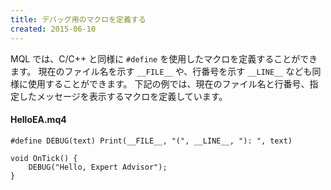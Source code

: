 ```yaml
---
title: デバッグ用のマクロを定義する
created: 2015-06-10
---
```


MQL では、C/C++ と同様に `#define` を使用したマクロを定義することができます。
現在のファイル名を示す `__FILE__` や、行番号を示す `__LINE__` なども同様に使用することができます。
下記の例では、現在のファイル名と行番号、指定したメッセージを表示するマクロを定義しています。

#### HelloEA.mq4

```mql
#define DEBUG(text) Print(__FILE__, "(", __LINE__, "): ", text)

void OnTick() {
    DEBUG("Hello, Expert Advisor");
}
```

